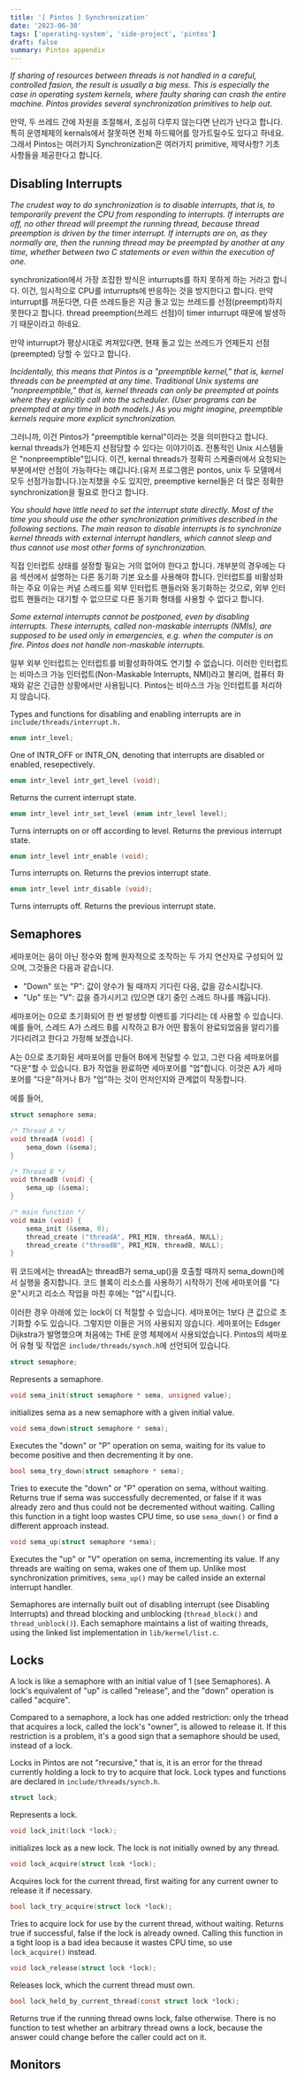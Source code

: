 ```yaml
---
title: '[ Pintos ] Synchronization'
date: '2023-06-30'
tags: ['operating-system', 'side-project', 'pintos']
draft: false
summary: Pintos appendix
---
```


_If sharing of resources between threads is not handled in a careful, controlled fasion, the result is usually a big mess. This is especially the case in operating system kernels, where faulty sharing can crash the entire machine. Pintos provides several synchronization primitives to help out._

만약, 두 쓰레드 간에 자원을 조절해서, 조심히 다루지 않는다면 난리가 난다고 합니다. 특히 운영체제의 kernals에서 잘못하면 전체 하드웨어를 망가트릴수도 있다고 하네요. 그래서 Pintos는 여러가지 Synchronization은 여러가지 primitive, 제약사항? 기초 사항들을 제공한다고 합니다.

## Disabling Interrupts

_The crudest way to do synchronization is to disable interrupts, that is, to temporarily prevent the CPU from responding to interrupts. If interrupts are off, no other thread will preempt the running thread, because thread preemption is driven by the timer interrupt. If interrupts are on, as they normally are, then the running thread may be preempted by another at any time, whether between two C statements or even within the execution of one._

synchronization에서 가장 조잡한 방식은 inturrupts를 하지 못하게 하는 거라고 합니다. 이건, 임시적으로 CPU를 inturrupts에 반응하는 것을 방지한다고 합니다. 만약 inturrupt를 꺼둔다면, 다른 쓰레드들은 지금 돌고 있는 쓰레드를 선점(preempt)하지 못한다고 합니다. thread preemption(쓰레드 선점)이 timer inturrupt 때문에 발생하기 때문이라고 하네요.

만약 inturrupt가 평상시대로 켜져있다면, 현재 돌고 있는 쓰레드가 언제든지 선점(preempted) 당할 수 있다고 합니다.

_Incidentally, this means that Pintos is a "preemptible kernel," that is, kernel threads can be preempted at any time. Traditional Unix systems are "nonpreemptible," that is, kernel threads can only be preempted at points where they explicitly call into the scheduler. (User programs can be preempted at any time in both models.) As you might imagine, preemptible kernels require more explicit synchronization._

그러니까, 이건 Pintos가 "preemptible kernal"이라는 것을 의미한다고 합니다. kernal threads가 언제든지 선점당할 수 있다는 이야기이죠. 전통적인 Unix 시스템들은 "nonpreemptible"입니다. 이건, kernal threads가 정확히 스케줄러에서 요청되는 부분에서만 선점이 가능하다는 얘깁니다.(유저 프로그램은 pontos, unix 두 모델에서 모두 선점가능합니다.)눈치챘을 수도 있지만, preemptive kernel들은 더 많은 정확한 synchronization을 필요로 한다고 합니다.

_You should have little need to set the interrupt state directly. Most of the time you should use the other synchronization primitives described in the following sections. The main reason to disable interrupts is to synchronize kernel threads with external interrupt handlers, which cannot sleep and thus cannot use most other forms of synchronization._

직접 인터럽트 상태를 설정할 필요는 거의 없어야 한다고 합니다. 개부분의 경우에는 다음 섹션에서 설명하는 다른 동기화 기본 요소를 사용해야 합니다. 인터럽트를 비활성화하는 주요 이유는 커널 스레드를 외부 인터럽트 핸들러와 동기화하는 것으로, 외부 인터럽트 핸들러는 대기할 수 없으므로 다른 동기화 형태를 사용할 수 없다고 합니다.

_Some external interrupts cannot be postponed, even by disabling interrupts. These interrupts, called non-maskable interrupts (NMIs), are supposed to be used only in emergencies, e.g. when the computer is on fire. Pintos does not handle non-maskable interrupts._

일부 외부 인터럽트는 인터럽트를 비활성화하여도 연기할 수 없습니다. 이러한 인터럽트는 비마스크 가능 인터럽트(Non-Maskable Interrupts, NMI)라고 불리며, 컴퓨터 화재와 같은 긴급한 상황에서만 사용됩니다. Pintos는 비마스크 가능 인터럽트를 처리하지 않습니다.

Types and functions for disabling and enabling interrupts are in `include/threads/interrupt.h.`

```C
enum intr_level;
```

One of INTR_OFF or INTR_ON, denoting that interrupts are disabled or enabled, resepectively.

```C
enum intr_level intr_get_level (void);
```

Returns the current interrupt state.

```C
enum intr_level intr_set_level (enum intr_level level);
```

Turns interrupts on or off according to level. Returns the previous interrupt state.

```C
enum intr_level intr_enable (void);
```

Turns interrupts on. Returns the previos interrupt state.

```C
enum intr_level intr_disable (void);
```

Turns interrupts off. Returns the previous interrupt state.

## Semaphores

세마포어는 음이 아닌 정수와 함께 원자적으로 조작하는 두 가지 연산자로 구성되어 있으며, 그것들은 다음과 같습니다.

- "Down" 또는 "P": 값이 양수가 될 때까지 기다린 다음, 값을 감소시킵니다.
- "Up" 또는 "V": 값을 증가시키고 (있으면 대기 중인 스레드 하나를 깨웁니다).

세마포어는 0으로 초기화되어 한 번 발생할 이벤트를 기다리는 데 사용할 수 있습니다. 예를 들어, 스레드 A가 스레드 B를 시작하고 B가 어떤 활동이 완료되었음을 알리기를 기다리려고 한다고 가정해 보겠습니다.

A는 0으로 초기화된 세마포어를 만들어 B에게 전달할 수 있고, 그런 다음 세마포어를 "다운"할 수 있습니다. B가 작업을 완료하면 세마포어를 "업"합니다. 이것은 A가 세마포어를 "다운"하거나 B가 "업"하는 것이 먼저인지와 관계없이 작동합니다.

에를 들어,

```c++
struct semaphore sema;

/* Thread A */
void threadA (void) {
    sema_down (&sema);
}

/* Thread B */
void threadB (void) {
    sema_up (&sema);
}

/* main function */
void main (void) {
    sema_init (&sema, 0);
    thread_create ("threadA", PRI_MIN, threadA, NULL);
    thread_create ("threadB", PRI_MIN, threadB, NULL);
}
```

위 코드에서는 threadA는 threadB가 sema_up()을 호출할 때까지 sema_down()에서 실행을 중지합니다. 코드 블록이 리소스를 사용하기 시작하기 전에 세마포어를 "다운"시키고 리소스 작업을 마친 후에는 "업"시킵니다.

이러한 경우 아래에 있는 lock이 더 적절할 수 있습니다. 세마포어는 1보다 큰 값으로 초기화할 수도 있습니다. 그렇지만 이들은 거의 사용되지 않습니다. 세마포어는 Edsger Dijkstra가 발명했으며 처음에는 THE 운영 체제에서 사용되었습니다. Pintos의 세마포어 유형 및 작업은 `include/threads/synch.h`에 선언되어 있습니다.

```C
struct semaphore;
```

Represents a semaphore.

```C
void sema_init(struct semaphore * sema, unsigned value);
```

initializes sema as a new semaphore with a given initial value.

```C
void sema_down(struct semaphore * sema);
```

Executes the "down" or "P" operation on sema, waiting for its value to become positive and then decrementing it by one.

```C
bool sema_try_down(struct semaphore * sema);
```

Tries to execute the "down" or "P" operation on sema, without waiting. Returns true if sema was successfully decremented, or false if it was already zero and thus could not be decremented without waiting.
Calling this function in a tight loop wastes CPU time, so use `sema_down()` or find a different approach instead.

```C
void sema_up(struct semaphore *sema);
```

Executes the "up" or "V" operation on sema, incrementing its value. If any threads are waiting on sema, wakes one of them up. Unlike most synchronization primitives, `sema_up()` may be called inside an external interrupt handler.

Semaphores are internally built out of disabling interrupt (see Disabling Interrupts) and thread blocking and unblocking (`thread_block()` and `thread_unblock()`). Each semaphore maintains a list of waiting threads, using the linked list implementation in `lib/kernel/list.c`.

## Locks

A lock is like a semaphore with an initial value of 1 (see Semaphores). A lock's equivalent of "up" is called "release", and the "down" operation is called "acquire".

Compared to a semaphore, a lock has one added restriction: only the trhead that acquires a lock, called the lock's "owner", is allowed to release it. If this restriction is a problem, it's a good sign that a semaphore should be used, instead of a lock.

Locks in Pintos are not "recursive," that is, it is an error for the thread currently holding a lock to try to acquire that lock. Lock types and functions are declared in `include/threads/synch.h`.

```C
struct lock;
```

Represents a lock.

```C
void lock_init(lock *lock);
```

initializes lock as a new lock. The lock is not initially owned by any thread.

```C
void lock_acquire(struct lcok *lock);
```

Acquires lock for the current thread, first waiting for any current owner to release it if necessary.

```C
bool lock_try_acquire(struct lock *lock);
```

Tries to acquire lock for use by the current thread, without waiting. Returns true if successful, false if the lock is already owned. Calling this function in a tight loop is a bad idea because it wastes CPU time, so use `lock_acquire()` instead.

```C
void lock_release(struct lock *lock);
```

Releases lock, which the current thread must own.

```C
bool lock_held_by_current_thread(const struct lock *lock);
```

Returns true if the running thread owns lock, false otherwise. There is no function to test whether an arbitrary thread owns a lock, because the answer could change before the caller could act on it.

## Monitors
